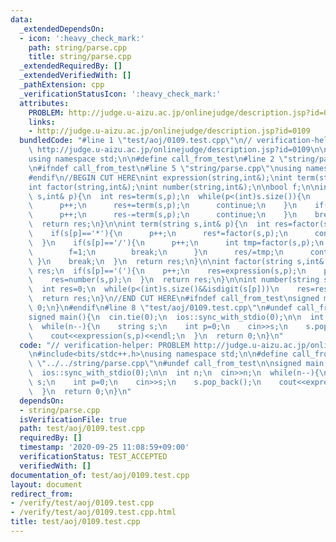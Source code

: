 ```yaml
---
data:
  _extendedDependsOn:
  - icon: ':heavy_check_mark:'
    path: string/parse.cpp
    title: string/parse.cpp
  _extendedRequiredBy: []
  _extendedVerifiedWith: []
  _pathExtension: cpp
  _verificationStatusIcon: ':heavy_check_mark:'
  attributes:
    PROBLEM: http://judge.u-aizu.ac.jp/onlinejudge/description.jsp?id=0109
    links:
    - http://judge.u-aizu.ac.jp/onlinejudge/description.jsp?id=0109
  bundledCode: "#line 1 \"test/aoj/0109.test.cpp\"\n// verification-helper: PROBLEM\
    \ http://judge.u-aizu.ac.jp/onlinejudge/description.jsp?id=0109\n\n#include<bits/stdc++.h>\n\
    using namespace std;\n\n#define call_from_test\n#line 2 \"string/parse.cpp\"\n\
    \n#ifndef call_from_test\n#line 5 \"string/parse.cpp\"\nusing namespace std;\n\
    #endif\n//BEGIN CUT HERE\nint expression(string,int&);\nint term(string,int&);\n\
    int factor(string,int&);\nint number(string,int&);\n\nbool f;\n\nint expression(string\
    \ s,int& p){\n  int res=term(s,p);\n  while(p<(int)s.size()){\n    if(s[p]=='+'){\n\
    \      p++;\n      res+=term(s,p);\n      continue;\n    }\n    if(s[p]=='-'){\n\
    \      p++;\n      res-=term(s,p);\n      continue;\n    }\n    break;\n  }\n\
    \  return res;\n}\n\nint term(string s,int& p){\n  int res=factor(s,p);\n  while(p<(int)s.size()){\n\
    \    if(s[p]=='*'){\n      p++;\n      res*=factor(s,p);\n      continue;\n  \
    \  }\n    if(s[p]=='/'){\n      p++;\n      int tmp=factor(s,p);\n      if(tmp==0){\n\
    \        f=1;\n        break;\n      }\n      res/=tmp;\n      continue;\n   \
    \ }\n    break;\n  }\n  return res;\n}\n\nint factor(string s,int& p){\n  int\
    \ res;\n  if(s[p]=='('){\n    p++;\n    res=expression(s,p);\n    p++;\n  }else{\n\
    \    res=number(s,p);\n  }\n  return res;\n}\n\nint number(string s,int& p){\n\
    \  int res=0;\n  while(p<(int)s.size()&&isdigit(s[p]))\n    res=res*10+s[p++]-'0';\n\
    \  return res;\n}\n//END CUT HERE\n#ifndef call_from_test\nsigned main(){\n  return\
    \ 0;\n}\n#endif\n#line 8 \"test/aoj/0109.test.cpp\"\n#undef call_from_test\n\n\
    signed main(){\n  cin.tie(0);\n  ios::sync_with_stdio(0);\n\n  int n;\n  cin>>n;\n\
    \  while(n--){\n    string s;\n    int p=0;\n    cin>>s;\n    s.pop_back();\n\
    \    cout<<expression(s,p)<<endl;\n  }\n  return 0;\n}\n"
  code: "// verification-helper: PROBLEM http://judge.u-aizu.ac.jp/onlinejudge/description.jsp?id=0109\n\
    \n#include<bits/stdc++.h>\nusing namespace std;\n\n#define call_from_test\n#include\
    \ \"../../string/parse.cpp\"\n#undef call_from_test\n\nsigned main(){\n  cin.tie(0);\n\
    \  ios::sync_with_stdio(0);\n\n  int n;\n  cin>>n;\n  while(n--){\n    string\
    \ s;\n    int p=0;\n    cin>>s;\n    s.pop_back();\n    cout<<expression(s,p)<<endl;\n\
    \  }\n  return 0;\n}\n"
  dependsOn:
  - string/parse.cpp
  isVerificationFile: true
  path: test/aoj/0109.test.cpp
  requiredBy: []
  timestamp: '2020-09-25 11:08:59+09:00'
  verificationStatus: TEST_ACCEPTED
  verifiedWith: []
documentation_of: test/aoj/0109.test.cpp
layout: document
redirect_from:
- /verify/test/aoj/0109.test.cpp
- /verify/test/aoj/0109.test.cpp.html
title: test/aoj/0109.test.cpp
---
```

